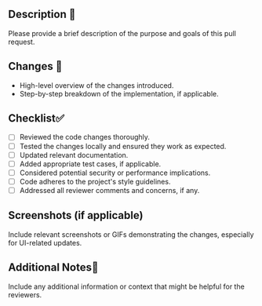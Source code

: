 ## Description 📝

Please provide a brief description of the purpose and goals of this pull request.

## Changes 💬

- High-level overview of the changes introduced.
- Step-by-step breakdown of the implementation, if applicable.

## Checklist✅

- [ ] Reviewed the code changes thoroughly.
- [ ] Tested the changes locally and ensured they work as expected.
- [ ] Updated relevant documentation.
- [ ] Added appropriate test cases, if applicable.
- [ ] Considered potential security or performance implications.
- [ ] Code adheres to the project's style guidelines.
- [ ] Addressed all reviewer comments and concerns, if any.

## Screenshots (if applicable)

Include relevant screenshots or GIFs demonstrating the changes, especially for UI-related updates.

## Additional Notes📒

Include any additional information or context that might be helpful for the reviewers.

